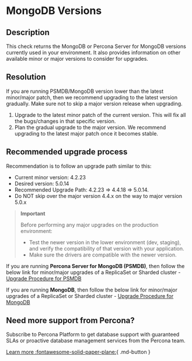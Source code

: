 # MongoDB Versions
## Description
This check returns the MongoDB or Percona Server for MongoDB versions currently used in your environment. It also provides information on other available minor or major versions to consider for upgrades.

## Resolution
If you are running PSMDB/MongoDB version lower than the latest minor/major patch, then we recommend upgrading to the latest version gradually. Make sure not to skip a major version release when upgrading. 

1. Upgrade to the latest minor patch of the current version. This will fix all the bugs/changes in that specific version.
2. Plan the gradual upgrade to the major version. We recommend upgrading to the latest major patch once it becomes stable.

## Recommended upgrade process
Recommendation is to follow an upgrade path similar to this: 
- Current minor version: 4.2.23
- Desired version: 5.0.14
- Recommended Upgrade Path: 4.2.23 => 4.4.18 => 5.0.14.
- Do NOT skip over the major version 4.4.x on the way to major version 5.0.x


> **Important**
> 
>Before performing any major upgrades on the production environment: 
>- Test the newer version in the lower environment (dev, staging), and verify the compatibility of that version with your application.
>- Make sure the drivers are compatible with the newer version.


If you are running **Percona Server for MongoDB (PSMDB)**, then follow the below link for minor/major upgrades of a 
ReplicaSet or Sharded cluster - [Upgrade Procedure for PSMDB](https://www.percona.com/blog/upgrade-process-of-percona-server-for-mongodb-replica-set-and-shard-cluster/)

If you are running **MongoDB**, then follow the below link for minor/major upgrades of a 
ReplicaSet or Sharded cluster - [Upgrade Procedure for MongoDB](https://www.mongodb.com/docs/manual/tutorial/upgrade-revision/)

## Need more support from Percona?
Subscribe to Percona Platform to get database support with guaranteed SLAs or proactive database management services from the Percona team.

[Learn more :fontawesome-solid-paper-plane:](https://per.co.na/subscribe){ .md-button }

